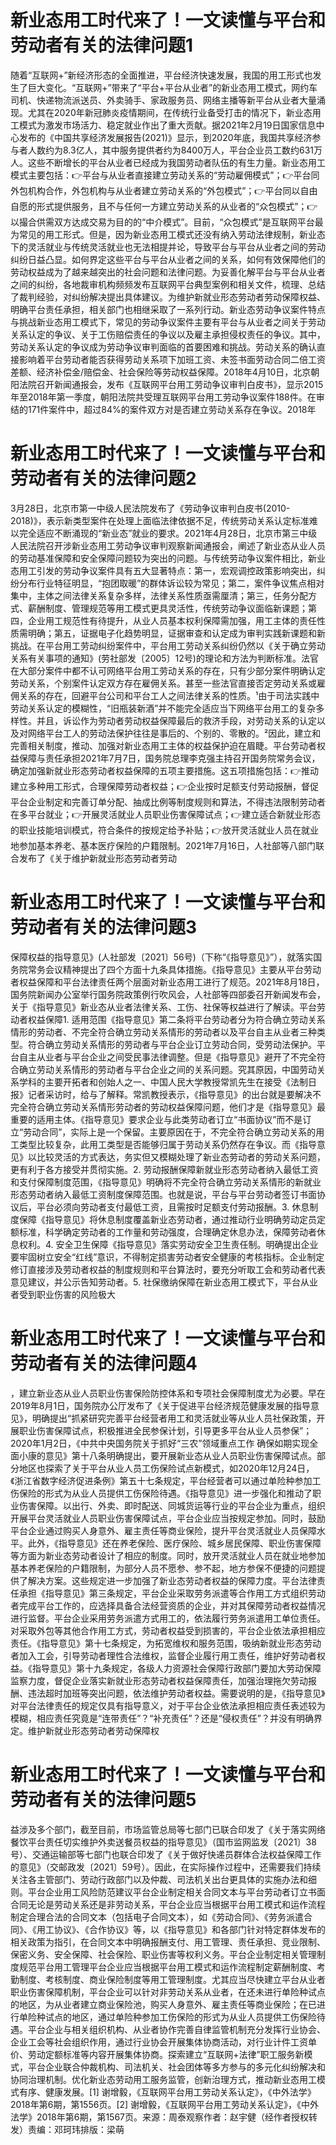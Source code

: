 # 新业态用工时代来了！一文读懂与平台和劳动者有关的法律问题1

随着“互联网+”新经济形态的全面推进，平台经济快速发展，我国的用工形式也发生了巨大变化。“互联网+”带来了“平台+平台从业者”的新业态用工模式，网约车司机、快递物流派送员、外卖骑手、家政服务员、网络主播等新平台从业者大量涌现。尤其在2020年新冠肺炎疫情期间，在传统行业备受打击的情况下，新业态用工模式为激发市场活力、稳定就业作出了重大贡献。据2021年2月19日国家信息中心发布的《中国共享经济发展报告(2021)》显示，到2020年底，我国共享经济参与者人数约为8.3亿人，其中服务提供者约为8400万人，平台企业员工数约631万人。这些不断增长的平台从业者已经成为我国劳动者队伍的有生力量。新业态用工模式主要包括：👉平台与从业者直接建立劳动关系的“劳动雇佣模式”；👉平台同外包机构合作，外包机构与从业者建立劳动关系的“外包模式”；👉平台同以自由自愿的形式提供服务，且不与任何一方建立劳动关系的从业者的“众包模式”；👉以撮合供需双方达成交易为目的的“中介模式”。目前，“众包模式”是互联网平台最为常见的用工形式。但是，因为新业态用工模式还没有纳入劳动法律规制，新业态下的灵活就业与传统灵活就业也无法相提并论，导致平台与平台从业者之间的劳动纠纷日益凸显。如何界定这些平台与平台从业者之间的关系，如何有效保障他们的劳动权益成为了越来越突出的社会问题和法律问题。为妥善化解平台与平台从业者之间的纠纷，各地裁审机构频频发布互联网平台典型案例和相关文件，梳理、总结了裁判经验，对纠纷解决提出具体建议。为维护新就业形态劳动者劳动保障权益、明确平台责任承担，相关部门也相继采取了一系列行动。新业态劳动争议案件特点与挑战新业态用工模式下，常见的劳动争议案件主要有平台与从业者之间关于劳动关系认定的争议、关于工伤赔偿责任的争议以及雇主承担侵权责任的争议。其中，劳动关系认定的争议成为劳动争议审判面临的首要困难和挑战。劳动关系的确认直接影响着平台劳动者能否获得劳动关系项下加班工资、未签书面劳动合同二倍工资差额、经济补偿金/赔偿金、社会保险等劳动权益保障。2018年4月10日，北京朝阳法院召开新闻通报会，发布《互联网平台用工劳动争议审判白皮书》，显示2015年至2018年第一季度，朝阳法院共受理互联网平台用工劳动争议案件188件。在审结的171件案件中，超过84%的案件双方对是否建立劳动关系存在争议。2018年

# 新业态用工时代来了！一文读懂与平台和劳动者有关的法律问题2

3月28日，北京市第一中级人民法院发布了《劳动争议审判白皮书(2010-2018)》，表示新类型案件在处理上面临法律依据不足，传统劳动关系认定标准难以完全适应不断涌现的“新业态”就业的要求。2021年4月28日，北京市第三中级人民法院召开涉新业态用工劳动争议审判观察新闻通报会，阐述了新业态从业人员的劳动基准保障和安全保障问题较为突出的问题。与传统劳动争议案件相比，新业态用工引发的劳动争议案件具有五大显著特点：第一，宏观调控政策影响突出，纠纷分布行业特征明显，“抱团取暖”的群体诉讼较为常见；第二，案件争议焦点相对集中，主体之间法律关系复杂多样，法律关系性质亟需厘清；第三，任务分配方式、薪酬制度、管理规范等用工模式更具灵活性，传统劳动争议面临新课题；第四，企业用工规范性有待提升，从业人员基本权利保障需加强，用工主体的责任性质需明确；第五，证据电子化趋势明显，证据审查和认定成为审判实践新课题和新挑战。在平台用工劳动纠纷案件中，平台用工劳动关系纠纷仍然以《关于确立劳动关系有关事项的通知》(劳社部发〔2005〕12号)的理论和方法为判断标准。法官在大部分案件中都不认可网络平台用工劳动关系的存在，只有少部分案件明确认定劳动关系，个别案件认定双方存在雇佣关系。甚至一些法官直接否定劳动关系或雇佣关系的存在，回避平台公司和平台工人之间法律关系的性质。¹由于司法实践中劳动关系认定的模糊性，“旧瓶装新酒”并不能完全适应当下网络平台用工的复杂多样性。并且，诉讼作为劳动者劳动权益保障最后的救济手段，对劳动关系的认定以及对网络平台工人的劳动法保护往往是事后的、个别的、零散的。²因此，建立和完善相关制度，推动、加强对新业态用工主体的权益保护迫在眉睫。平台劳动者权益保障与责任承担2021年7月7日，国务院总理李克强主持召开国务院常务会议，确定加强新就业形态劳动者权益保障的五项主要措施。这五项措施包括：👉推动建立多种用工形式，合理保障劳动者权益；👉企业按时足额支付劳动报酬，督促平台企业制定和完善订单分配、抽成比例等制度规则和算法，不得违法限制劳动者在多平台就业；👉开展灵活就业人员职业伤害保障试点；👉建立适合新就业形态的职业技能培训模式，符合条件的按规定给予补贴；👉放开灵活就业人员在就业地参加基本养老、基本医疗保险的户籍限制。2021年7月16日，人社部等八部门联合发布了《关于维护新就业形态劳动者劳动

# 新业态用工时代来了！一文读懂与平台和劳动者有关的法律问题3

保障权益的指导意见》(人社部发〔2021〕56号)（下称“《指导意见》”），就落实国务院常务会议精神提出了四个方面十九条具体措施。《指导意见》主要从平台劳动者权益保障和平台法律责任两个层面对新业态用工进行了规范。2021年8月18日，国务院新闻办公室举行国务院政策例行吹风会，人社部等四部委召开新闻发布会，关于《指导意见》新业态从业者法律关系、工伤、社保等权益进行了解读。平台劳动者权益保障1. 适用范围《指导意见》第二条将平台劳动者分为符合确立劳动关系情形的劳动者、不完全符合确立劳动关系情形的劳动者以及平台自主从业者三种类型。符合确立劳动关系情形的劳动者与平台企业订立劳动合同，受劳动法保护。平台自主从业者与平台企业之间受民事法律调整。但是《指导意见》避开了不完全符合确立劳动关系情形的劳动者与平台企业之间的关系问题。究其原因，中国劳动关系学科的主要开拓者和创始人之一、中国人民大学教授常凯先生在接受《法制日报》记者采访时，给与了解释。常凯教授表示，《指导意见》的出台就是要解决不完全符合确立劳动关系情形劳动者的劳动权益保障问题，他们才是《指导意见》最重要的适用主体。《指导意见》要求企业与此类劳动者订立“书面协议”而不是订立“劳动合同”，实际上是一个保留。主要原因在于，不完全符合确立劳动关系的用工类型比较复杂，此用工类型是否能够归属于劳动关系仍然存在争议。而《指导意见》以比较灵活的方式表达，务实但又模糊处理了新业态劳动者的劳动关系问题，更有利于各方接受并贯彻实施。2. 劳动报酬保障新就业形态劳动者纳入最低工资和支付保障制度范围，《指导意见》明确将不完全符合确立劳动关系情形的新就业形态劳动者纳入最低工资制度保障范围。也就是说，平台与平台劳动者签订书面协议后，平台必须向劳动者支付最低工资，且需按时足额支付劳动报酬。3. 休息制度保障《指导意见》将休息制度覆盖新业态劳动者，通过推动行业明确劳动定员定额标准，科学确定劳动者的工作量和劳动强度，合理确定休息办法，保障劳动者休息权利。4. 安全卫生保障《指导意见》落实劳动安全卫生责任制。明确提出企业要牢固树立安全“红线”意识，不得制定损害劳动者安全健康的考核指标。企业制定修订直接涉及劳动者权益的制度规则和平台算法时，要充分听取工会和劳动者代表意见建议，并公示告知劳动者。5. 社保缴纳保障在新业态用工模式下，平台从业者受到职业伤害的风险极大

# 新业态用工时代来了！一文读懂与平台和劳动者有关的法律问题4

，建立新业态从业人员职业伤害保险防控体系和专项社会保障制度尤为必要。早在2019年8月1日，国务院办公厅发布了《关于促进平台经济规范健康发展的指导意见》，明确提出“抓紧研究完善平台经营者用工和灵活就业等从业人员社保政策，开展职业伤害保障试点，积极推进全民参保计划，引导更多平台从业人员参保”；2020年1月2日，《中共中央国务院关于抓好“三农”领域重点工作 确保如期实现全面小康的意见》第十八条明确提出，要开展新业态从业人员职业伤害保障试点。部分地区也探索了关于平台从业人员工伤保险试点新模式，如2020年12月24日，《浙江省数字经济促进条例》第五十七条规定，平台经营者可以通过单险种参加工伤保险的形式为从业人员提供工伤保险待遇。《指导意见》进一步强化和推动了职业伤害保障。以出行、外卖、即时配送、同城货运等行业的平台企业为重点，组织开展平台灵活就业人员职业伤害保障试点，平台企业应当按规定参加。同时，鼓励平台企业通过购买人身意外、雇主责任等商业保险，提升平台灵活就业人员保障水平。此外，《指导意见》还在养老保险、医疗保险、城乡居民保障、职业伤害保障等方面为新业态劳动者设计了相应的制度。同时，放开灵活就业人员在就业地参加基本养老保险的户籍限制，为部分人员不愿参、参不起，地方参保不便捷的问题提供了解决方案。这些规定进一步加强了新业态劳动者权益的保障力度。平台法律责任承担《指导意见》第三条规定，平台企业采取劳务派遣等合作用工方式组织劳动者完成平台工作的，应选择具备合法经营资质的企业，并对其保障劳动者权益情况进行监督。平台企业采用劳务派遣方式用工的，依法履行劳务派遣用工单位责任。对采取外包等其他合作用工方式，劳动者权益受到损害的，平台企业依法承担相应责任。《指导意见》第十七条规定，为拓宽维权和服务范围，吸纳新就业形态劳动者加入工会，引导劳动者理性合法维权，监督企业履行用工责任，维护好劳动者权益。《指导意见》第十九条规定，各级人力资源社会保障行政部门要加大劳动保障监察力度，督促企业落实新就业形态劳动者权益保障责任，加强治理拖欠劳动报酬、违法超时加班等突出问题，依法维护劳动者权益。需要说明的是，《指导意见》对平台法律责任的规定仅具有指导意义，对于平台企业依法承担相应责任表述较为模糊，相应责任究竟是“连带责任”？“补充责任”？还是“侵权责任”？并没有明确界定。维护新就业形态劳动者劳动保障权

# 新业态用工时代来了！一文读懂与平台和劳动者有关的法律问题5

益涉及多个部门，截至目前，市场监管总局等七部门已联合印发了《关于落实网络餐饮平台责任切实维护外卖送餐员权益的指导意见》（国市监网监发〔2021〕38号）、交通运输部等七部门也联合印发了《关于做好快递员群体合法权益保障工作的意见》（交邮政发〔2021〕59号）。因此，在实际操作过程中，还需要我们持续关注各主管部门、劳动行政部门以及仲裁、司法机关出台更具体的实施办法和细则。平台企业用工风险防范建议平台企业制定相关合同文本与平台劳动者订立书面合同无论是劳动关系还是非劳动关系，平台企业应当根据平台用工模式和运作流程制定合理合法的合同文本（包括电子合同文本），如《劳动合同》、《劳务派遣合同》、《用工协议》、《合作协议》等，以《指导意见》和各部门针对特定群体发布的相关政策为指引，在合同文本中明确报酬支付、用工管理、责任承担、竞业限制、保密义务、安全保障、社会保险、职业伤害等权利义务。平台企业制定相关管理制度规范平台用工管理平台企业应当根据平台用工模式和运作流程制定薪酬制度、考勤制度、考核制度、商业保险制度等用工管理制度。尤其应当尽快建立平台从业者职业伤害保障机制，平台企业可以针对非劳动关系从业者，在还未进行单险种试点的地区，为从业者建立商业保险池，购买人身意外、雇主责任等商业保险；在已进行单险种试点的地区，通过单险种参加工伤保险的形式为从业人员提供工伤保险待遇。平台企业与相关组织机构、从业者协作完善自律监管机制充分发挥行业协会、企业工会等社会组织作用，通过行业协会开展集体协商活动，对行业计件工资单价、劳动定额标准等内容开展集体协商。探索建立“互联网+法律”职工服务新模式，平台企业联合仲裁机构、司法机关、社会团体等多方参与的多元化纠纷解决和协同治理机制。优化新业态劳动用工服务监管，创新治理方式，推动新业态用工模式有序、健康发展。[1] 谢增毅，《互联网平台用工劳动关系认定》，《中外法学》2018年第6期，第1556页。[2] 谢增毅，《互联网平台用工劳动关系认定》，《中外法学》2018年第6期，第1567页。来源：周泰观察作者：赵宇健（经作者授权转发）责编：邓珂玮排版：梁萌


